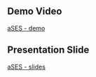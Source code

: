 ## Demo Video
[aSES - demo](https://youtu.be/7wuXp-dXGTg)

## Presentation Slide
[aSES - slides](https://docs.google.com/presentation/d/1PQxU1h5R68vYzegTnDWfX3famMA6TXdqVh8GRgBp2Lw/edit?usp=sharing)

